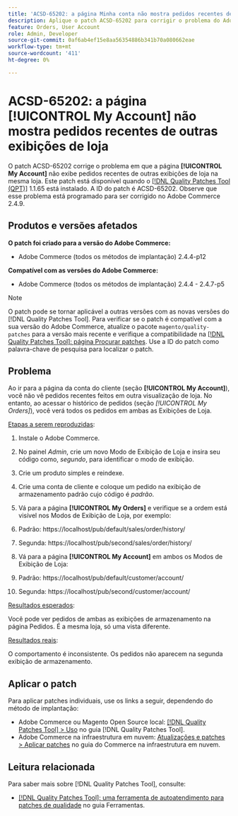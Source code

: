 ```yaml
---
title: 'ACSD-65202: a página Minha conta não mostra pedidos recentes de outras exibições de loja'
description: Aplique o patch ACSD-65202 para corrigir o problema do Adobe Commerce, em que a página Minha conta não exibe pedidos recentes de outras exibições de loja na mesma loja.
feature: Orders, User Account
role: Admin, Developer
source-git-commit: 0af6ab4ef15e8aa56354886b341b70a080662eae
workflow-type: tm+mt
source-wordcount: '411'
ht-degree: 0%

---
```



# ACSD-65202: a página [!UICONTROL My Account] não mostra pedidos recentes de outras exibições de loja

O patch ACSD-65202 corrige o problema em que a página **[!UICONTROL My Account]** não exibe pedidos recentes de outras exibições de loja na mesma loja. Este patch está disponível quando o [[!DNL Quality Patches Tool (QPT)]](/help/tools/quality-patches-tool/quality-patches-tool-to-self-serve-quality-patches.md) 1.1.65 está instalado. A ID do patch é ACSD-65202. Observe que esse problema está programado para ser corrigido no Adobe Commerce 2.4.9.

## Produtos e versões afetados

**O patch foi criado para a versão do Adobe Commerce:**

* Adobe Commerce (todos os métodos de implantação) 2.4.4-p12

**Compatível com as versões do Adobe Commerce:**

* Adobe Commerce (todos os métodos de implantação) 2.4.4 - 2.4.7-p5

>[!NOTE]
>
>O patch pode se tornar aplicável a outras versões com as novas versões do [!DNL Quality Patches Tool]. Para verificar se o patch é compatível com a sua versão do Adobe Commerce, atualize o pacote `magento/quality-patches` para a versão mais recente e verifique a compatibilidade na [[!DNL Quality Patches Tool]: página Procurar patches](https://experienceleague.adobe.com/tools/commerce-quality-patches/index.html?lang=pt-BR). Use a ID do patch como palavra-chave de pesquisa para localizar o patch.

## Problema

Ao ir para a página da conta do cliente (seção **[!UICONTROL My Account]**), você não vê pedidos recentes feitos em outra visualização de loja. No entanto, ao acessar o histórico de pedidos (seção *[!UICONTROL My Orders]*), você verá todos os pedidos em ambas as Exibições de Loja.

<u>Etapas a serem reproduzidas</u>:

1. Instale o Adobe Commerce.
1. No painel *Admin*, crie um novo Modo de Exibição de Loja e insira seu código como, *segundo*, para identificar o modo de exibição.
1. Crie um produto simples e reindexe.
1. Crie uma conta de cliente e coloque um pedido na exibição de armazenamento padrão cujo código é *padrão*.
1. Vá para a página **[!UICONTROL My Orders]** e verifique se a ordem está visível nos Modos de Exibição de Loja, por exemplo:
1. Padrão: https://localhost/pub/default/sales/order/history/
1. Segunda: https://localhost/pub/second/sales/order/history/

1. Vá para a página **[!UICONTROL My Account]** em ambos os Modos de Exibição de Loja:
1. Padrão: https://localhost/pub/default/customer/account/
1. Segunda: https://localhost/pub/second/customer/account/

<u>Resultados esperados</u>:

Você pode ver pedidos de ambas as exibições de armazenamento na página Pedidos. É a mesma loja, só uma vista diferente.

<u>Resultados reais</u>:

O comportamento é inconsistente. Os pedidos não aparecem na segunda exibição de armazenamento.

## Aplicar o patch

Para aplicar patches individuais, use os links a seguir, dependendo do método de implantação:

* Adobe Commerce ou Magento Open Source local: [[!DNL Quality Patches Tool] > Uso](/help/tools/quality-patches-tool/usage.md) no guia [!DNL Quality Patches Tool].
* Adobe Commerce na infraestrutura em nuvem: [Atualizações e patches > Aplicar patches](https://experienceleague.adobe.com/docs/commerce-cloud-service/user-guide/develop/upgrade/apply-patches.html?lang=pt-BR) no guia do Commerce na infraestrutura em nuvem.

## Leitura relacionada

Para saber mais sobre [!DNL Quality Patches Tool], consulte:

* [[!DNL Quality Patches Tool]: uma ferramenta de autoatendimento para patches de qualidade](/help/tools/quality-patches-tool/quality-patches-tool-to-self-serve-quality-patches.md) no guia Ferramentas.
